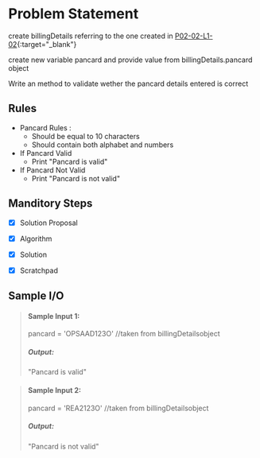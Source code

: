 # Problem Statement

create billingDetails referring to the one created in [P02-02-L1-02](https://github.com/AzrMohammed/TFS_PROG_L01/tree/main/PROG/P02/02%20Data%20%26%20Variable%20Types/07%20Exercises/L1-03-Validate-Pancard){:target="_blank"}       

create new variable pancard and provide value from billingDetails.pancard object       

Write an method to validate wether the pancard details entered is correct      

## Rules

* Pancard Rules :
    * Should be equal to 10 characters
    * Should contain both alphabet and numbers
* If Pancard Valid
    * Print "Pancard is valid"   
* If Pancard Not Valid
    * Print "Pancard is not valid"   

## Manditory Steps

- [x] Solution Proposal
- [x] Algorithm
- [x] Solution
- [x] Scratchpad



## Sample I/O

> #### Sample Input 1:
> pancard = 'OPSAAD123O' //taken from billingDetailsobject
>
> ##### Output:
> "Pancard is valid"

> #### Sample Input 2:
> pancard = 'REA2123O'   //taken from billingDetailsobject
>
> ##### Output:
> "Pancard is not valid"



